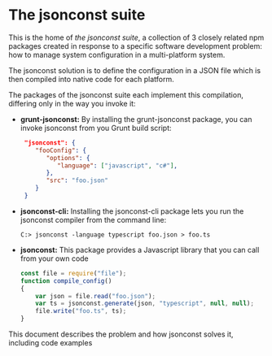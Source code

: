 # The jsonconst suite

This is the home of *the jsonconst suite*, a collection of 3 closely related npm packages created in response 
to a specific software development problem: how to manage system configuration in a multi-platform system.

The jsonconst solution is to define the configuration in a JSON file which is then compiled into native
code for each platform.

The packages of the jsonconst suite each implement this compilation, differing only in the way you invoke it:

- **grunt-jsonconst:** By installing the grunt-jsonconst package, you can invoke jsonconst from you Grunt build script:
   ```json
    "jsonconst": {
       "fooConfig": {
          "options": {
             "language": ["javascript", "c#"],
          },
          "src": "foo.json"
       }
    }
   ```

- **jsonconst-cli:** Installing the jsonconst-cli package lets you run the jsonconst compiler from the command line:
   ```
   C:> jsonconst -language typescript foo.json > foo.ts
   ```
   
- **jsonconst:** This package provides a Javascript library that you can call from your own code
   ```javascript
   const file = require("file");
   function compile_config()
   {
       var json = file.read("foo.json");
       var ts = jsonconst.generate(json, "typescript", null, null);
       file.write("foo.ts", ts);
   }
   ```
   
This document describes the problem and how jsonconst solves it, including code examples
